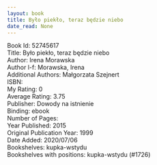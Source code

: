 ```yaml
---
layout: book
title: Było piekło, teraz będzie niebo
date_read: None
---
```


Book Id: 52745617<br />
Title: Było piekło, teraz będzie niebo<br />
Author: Irena Morawska<br />
Author l-f: Morawska, Irena<br />
Additional Authors: Małgorzata Szejnert<br />
ISBN: <br />
My Rating: 0<br />
Average Rating: 3.75<br />
Publisher: Dowody na istnienie<br />
Binding: ebook<br />
Number of Pages: <br />
Year Published: 2015<br />
Original Publication Year: 1999<br />
Date Added: 2020/07/06<br />
Bookshelves: kupka-wstydu<br />
Bookshelves with positions: kupka-wstydu (#1726)<br />

